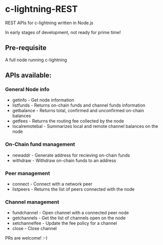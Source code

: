 # c-lightning-REST
REST APIs for c-lightning written in Node.js

In early stages of development, not ready for prime time!

## Pre-requisite
A full node running c-lightning

## APIs available:
### General Node info
- getinfo - Get node information
- listfunds - Returns on-chain funds and channel funds information
- getbalance - Returns total, confirmed and unconfirmed on-chain balances
- getfees - Returns the routing fee collected by the node
- localremotebal - Summarizes local and remote channel balances on the node
### On-Chain fund management
- newaddr - Generate address for recieving on-chain funds
- withdraw - Withdraw on-chain funds to an address
### Peer management
- connect - Connect with a network peer
- listpeers - Returns the list of peers connected with the node
### Channel management
- fundchannel - Open channel with a connected peer node
- getchannels - Get the list of channels open on the node
- setchannelfee - Update the fee policy for a channel
- close - Close channel

PRs are welcome! :-)

